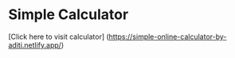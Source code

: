 # Simple Calculator 
[Click here to visit calculator] (https://simple-online-calculator-by-aditi.netlify.app/)
